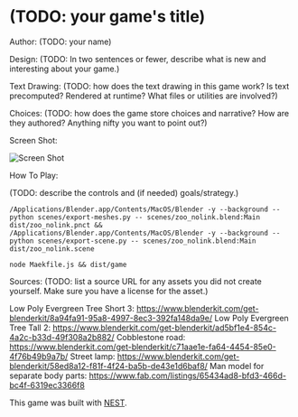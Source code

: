# (TODO: your game's title)

Author: (TODO: your name)

Design: (TODO: In two sentences or fewer, describe what is new and interesting about your game.)

Text Drawing: (TODO: how does the text drawing in this game work? Is text precomputed? Rendered at runtime? What files or utilities are involved?)

Choices: (TODO: how does the game store choices and narrative? How are they authored? Anything nifty you want to point out?)

Screen Shot:

![Screen Shot](screenshot.png)

How To Play:

(TODO: describe the controls and (if needed) goals/strategy.)

```
/Applications/Blender.app/Contents/MacOS/Blender -y --background --python scenes/export-meshes.py -- scenes/zoo_nolink.blend:Main dist/zoo_nolink.pnct && /Applications/Blender.app/Contents/MacOS/Blender -y --background --python scenes/export-scene.py -- scenes/zoo_nolink.blend:Main dist/zoo_nolink.scene

node Maekfile.js && dist/game
```

Sources: (TODO: list a source URL for any assets you did not create yourself. Make sure you have a license for the asset.)

Low Poly Evergreen Tree Short 3: https://www.blenderkit.com/get-blenderkit/8a94fa91-95a8-4997-8ec3-392fa148da9e/
Low Poly Evergreen Tree Tall 2: https://www.blenderkit.com/get-blenderkit/ad5bf1e4-854c-4a2c-b33d-49f308a2b882/
Cobblestone road: https://www.blenderkit.com/get-blenderkit/c71aae1e-fa64-4454-85e0-4f76b49b9a7b/
Street lamp: https://www.blenderkit.com/get-blenderkit/58ed8a12-f81f-4f24-ba5b-de43e1d6baf8/
Man model for separate body parts: https://www.fab.com/listings/65434ad8-bfd3-466d-bc4f-6319ec3366f8

This game was built with [NEST](NEST.md).

